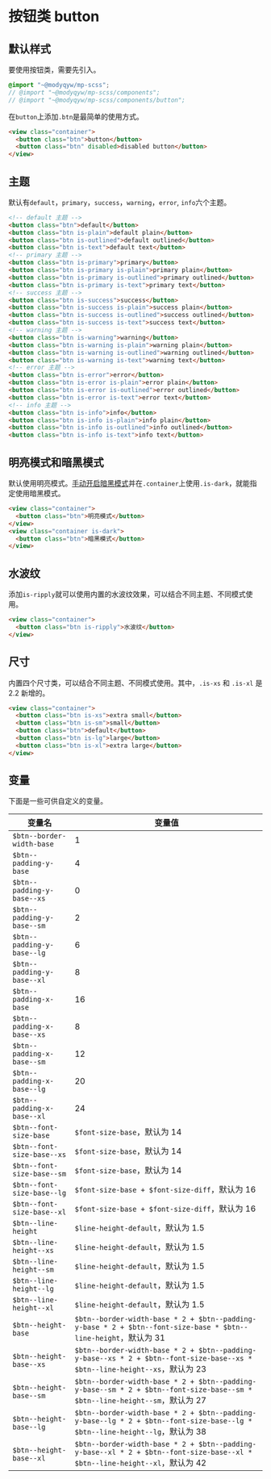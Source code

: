 # 按钮类 button

## 默认样式

要使用按钮类，需要先引入。

```scss
@import "~@modyqyw/mp-scss";
// @import "~@modyqyw/mp-scss/components";
// @import "~@modyqyw/mp-scss/components/button";
```

在`button`上添加`.btn`是最简单的使用方式。

```html
<view class="container">
  <button class="btn">button</button>
  <button class="btn" disabled>disabled button</button>
</view>
```

## 主题

默认有`default`，`primary`，`success`，`warning`，`error`, `info`六个主题。

```html
<!-- default 主题 -->
<button class="btn">default</button>
<button class="btn is-plain">default plain</button>
<button class="btn is-outlined">default outlined</button>
<button class="btn is-text">default text</button>
<!-- primary 主题 -->
<button class="btn is-primary">primary</button>
<button class="btn is-primary is-plain">primary plain</button>
<button class="btn is-primary is-outlined">primary outlined</button>
<button class="btn is-primary is-text">primary text</button>
<!-- success 主题 -->
<button class="btn is-success">success</button>
<button class="btn is-success is-plain">success plain</button>
<button class="btn is-success is-outlined">success outlined</button>
<button class="btn is-success is-text">success text</button>
<!-- warning 主题 -->
<button class="btn is-warning">warning</button>
<button class="btn is-warning is-plain">warning plain</button>
<button class="btn is-warning is-outlined">warning outlined</button>
<button class="btn is-warning is-text">warning text</button>
<!-- error 主题 -->
<button class="btn is-error">error</button>
<button class="btn is-error is-plain">error plain</button>
<button class="btn is-error is-outlined">error outlined</button>
<button class="btn is-error is-text">error text</button>
<!-- info 主题 -->
<button class="btn is-info">info</button>
<button class="btn is-info is-plain">info plain</button>
<button class="btn is-info is-outlined">info outlined</button>
<button class="btn is-info is-text">info text</button>
```

## 明亮模式和暗黑模式

默认使用明亮模式。[手动开启暗黑模式](../advance/README.md#明亮模式和暗黑模式)并在`.container`上使用`.is-dark`，就能指定使用暗黑模式。

```html
<view class="container">
  <button class="btn">明亮模式</button>
</view>
<view class="container is-dark">
  <button class="btn">暗黑模式</button>
</view>
```

## 水波纹

添加`is-ripply`就可以使用内置的水波纹效果，可以结合不同主题、不同模式使用。

```html
<view class="container">
  <button class="btn is-ripply">水波纹</button>
</view>
```

## 尺寸

内置四个尺寸类，可以结合不同主题、不同模式使用。其中，`.is-xs` 和 `.is-xl` 是 2.2 新增的。

```html
<view class="container">
  <button class="btn is-xs">extra small</button>
  <button class="btn is-sm">small</button>
  <button class="btn">default</button>
  <button class="btn is-lg">large</button>
  <button class="btn is-xl">extra large</button>
</view>
```

## 变量 <Badge text="2.2 新增">

下面是一些可供自定义的变量。

|变量名|变量值|
|---|---|
|`$btn--border-width-base`|1|
|`$btn--padding-y-base`|4|
|`$btn--padding-y-base--xs`|0|
|`$btn--padding-y-base--sm`|2|
|`$btn--padding-y-base--lg`|6|
|`$btn--padding-y-base--xl`|8|
|`$btn--padding-x-base`|16|
|`$btn--padding-x-base--xs`|8|
|`$btn--padding-x-base--sm`|12|
|`$btn--padding-x-base--lg`|20|
|`$btn--padding-x-base--xl`|24|
|`$btn--font-size-base`|`$font-size-base`，默认为 14|
|`$btn--font-size-base--xs`|`$font-size-base`，默认为 14|
|`$btn--font-size-base--sm`|`$font-size-base`，默认为 14|
|`$btn--font-size-base--lg`|`$font-size-base + $font-size-diff`，默认为 16|
|`$btn--font-size-base--xl`|`$font-size-base + $font-size-diff`，默认为 16|
|`$btn--line-height`|`$line-height-default`，默认为 1.5|
|`$btn--line-height--xs`|`$line-height-default`，默认为 1.5|
|`$btn--line-height--sm`|`$line-height-default`，默认为 1.5|
|`$btn--line-height--lg`|`$line-height-default`，默认为 1.5|
|`$btn--line-height--xl`|`$line-height-default`，默认为 1.5|
|`$btn--height-base`|`$btn--border-width-base * 2 + $btn--padding-y-base * 2 + $btn--font-size-base * $btn--line-height`，默认为 31|
|`$btn--height-base--xs`|`$btn--border-width-base * 2 + $btn--padding-y-base--xs * 2 + $btn--font-size-base--xs * $btn--line-height--xs`，默认为 23|
|`$btn--height-base--sm`|`$btn--border-width-base * 2 + $btn--padding-y-base--sm * 2 + $btn--font-size-base--sm * $btn--line-height--sm`，默认为 27|
|`$btn--height-base--lg`|`$btn--border-width-base * 2 + $btn--padding-y-base--lg * 2 + $btn--font-size-base--lg * $btn--line-height--lg`，默认为 38|
|`$btn--height-base--xl`|`$btn--border-width-base * 2 + $btn--padding-y-base--xl * 2 + $btn--font-size-base--xl * $btn--line-height--xl`，默认为 42|
